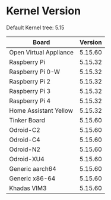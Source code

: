 
# Kernel Version

Default Kernel tree: 5.15

| Board | Version |
|-------|---------|
| Open Virtual Appliance | 5.15.60 |
| Raspberry Pi | 5.15.32 |
| Raspberry Pi 0-W | 5.15.32 |
| Raspberry Pi 2 | 5.15.32 |
| Raspberry Pi 3 | 5.15.32 |
| Raspberry Pi 4 | 5.15.32 |
| Home Assistant Yellow | 5.15.32 |
| Tinker Board | 5.15.60 |
| Odroid-C2 | 5.15.60 |
| Odroid-C4 | 5.15.60 |
| Odroid-N2 | 5.15.60 |
| Odroid-XU4 | 5.15.60 |
| Generic aarch64 | 5.15.60 |
| Generic x86-64 | 5.15.60 |
| Khadas VIM3 | 5.15.60 |
